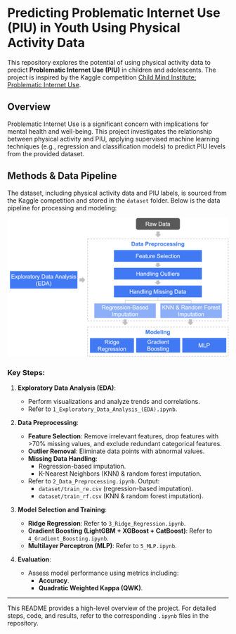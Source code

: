 # Predicting Problematic Internet Use (PIU) in Youth Using Physical Activity Data

This repository explores the potential of using physical activity data to predict **Problematic Internet Use (PIU)** in children and adolescents. The project is inspired by the Kaggle competition [Child Mind Institute: Problematic Internet Use](https://www.kaggle.com/competitions/child-mind-institute-problematic-internet-use/overview).

## Overview

Problematic Internet Use is a significant concern with implications for mental health and well-being. This project investigates the relationship between physical activity and PIU, applying supervised machine learning techniques (e.g., regression and classification models) to predict PIU levels from the provided dataset.

## Methods & Data Pipeline

The dataset, including physical activity data and PIU labels, is sourced from the Kaggle competition and stored in the `dataset` folder. Below is the data pipeline for processing and modeling:

![Data Pipeline](figures/data_pipeline.png)

### Key Steps:

1. **Exploratory Data Analysis (EDA)**:
   - Perform visualizations and analyze trends and correlations.  
   - Refer to `1_Exploratory_Data_Analysis_(EDA).ipynb`.

2. **Data Preprocessing**:
   - **Feature Selection**: Remove irrelevant features, drop features with >70% missing values, and exclude redundant categorical features.
   - **Outlier Removal**: Eliminate data points with abnormal values.
   - **Missing Data Handling**:
     - Regression-based imputation.
     - K-Nearest Neighbors (KNN) & random forest imputation.
   - Refer to `2_Data_Preprocessing.ipynb`. Output: 
     - `dataset/train_re.csv` (regression-based imputation).
     - `dataset/train_rf.csv` (KNN & random forest imputation).

3. **Model Selection and Training**:
   - **Ridge Regression**: Refer to `3_Ridge_Regression.ipynb`.
   - **Gradient Boosting (LightGBM + XGBoost + CatBoost)**: Refer to `4_Gradient_Boosting.ipynb`.
   - **Multilayer Perceptron (MLP)**: Refer to `5_MLP.ipynb`.

4. **Evaluation**:
   - Assess model performance using metrics including:
     - **Accuracy**.
     - **Quadratic Weighted Kappa (QWK)**.

---

This README provides a high-level overview of the project. For detailed steps, code, and results, refer to the corresponding `.ipynb` files in the repository.
